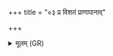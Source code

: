 +++
title = "०३ प्र विशतं प्राणापानाव्"

+++
<details><summary>मूलम् (GR)</summary>

प्र विशतं प्राणापानाव्  
अनड्वाहाव् इव व्रजम् ।  
शरीरम् अस्याङ्गानि  
जरिम्णे नयतं युवम् ॥
</details>
